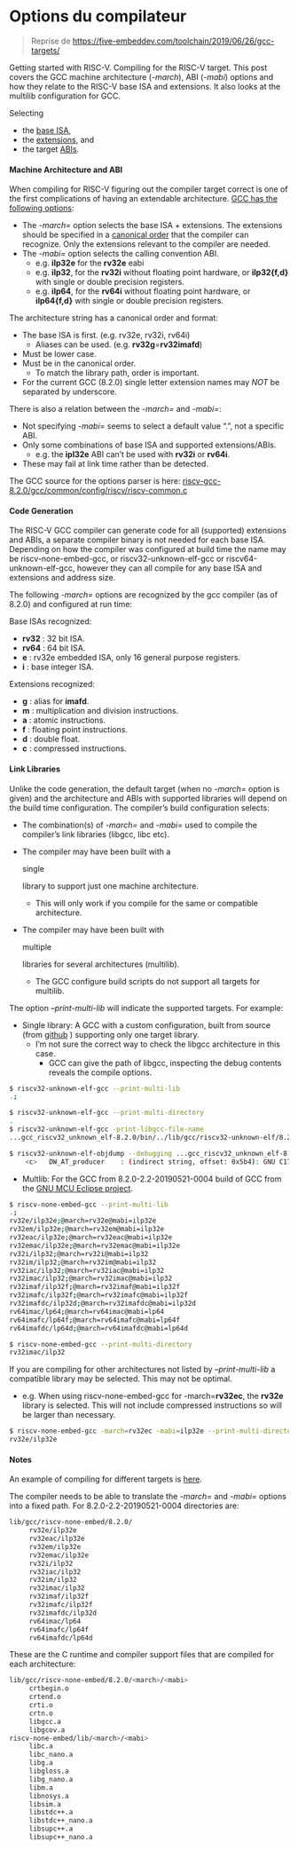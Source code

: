 # Options du compilateur

> Reprise de https://five-embeddev.com/toolchain/2019/06/26/gcc-targets/

Getting started with RISC-V. Compiling for the RISC-V target. This post covers the GCC machine architecture (*-march*), ABI (*-mabi*) options and how they relate to the RISC-V base ISA and extensions. It also looks at the multilib configuration for GCC.

Selecting

- the [base ISA](https://five-embeddev.com/riscv-isa-manual/latest/intro.html#risc-v-isa-overview),
- the [extensions](https://five-embeddev.com/riscv-isa-manual/latest/naming.html#naming), and
- the target [ABIs](https://five-embeddev.com/riscv-isa-manual/latest/assembly.html).

#### Machine Architecture and ABI

When compiling for RISC-V figuring out the compiler target correct is one of the first complications of having an extendable architecture. [GCC has the following options](https://gcc.gnu.org/onlinedocs/gcc-8.3.0/gcc/RISC-V-Options.html#RISC-V-Options):

- The *-march=* option selects the base ISA + extensions. The extensions should be specified in a [canonical order](https://five-embeddev.com/riscv-isa-manual/latest/naming.html#isanametable) that the compiler can recognize. Only the extensions relevant to the compiler are needed.
- The *-mabi=* option selects the calling convention ABI.
  - e.g. **ilp32e** for the **rv32e** eabi
  - e.g. **ilp32**, for the **rv32i** without floating point hardware, or **ilp32{f,d}** with single or double precision registers.
  - e.g. **ilp64**, for the **rv64i** without floating point hardware, or **ilp64{f,d}** with single or double precision registers.

The architecture string has a canonical order and format:

- The base ISA is first. (e.g. rv32e, rv32i, rv64i)    
  - Aliases can be used. (e.g. **rv32g**=**rv32imafd**)
- Must be lower case.
- Must be in the canonical order.    
  - To match the library path, order is important.
- For the current GCC (8.2.0) single letter extension names may *NOT* be separated by underscore.

There is also a relation between the *-march=* and *-mabi=*:

- Not specifying *-mabi=* seems to select a default value “.”, not a specific ABI.
- Only some combinations of base ISA and supported extensions/ABIs.    
  - e.g. the **ipl32e** ABI can’t be used with **rv32i** or **rv64i**.
- These may fail at link time rather than be detected.

The GCC source for the options parser is here: [riscv-gcc-8.2.0/gcc/common/config/riscv/riscv-common.c](https://github.com/riscv/riscv-gcc/blob/riscv-gcc-8.2.0/gcc/common/config/riscv/riscv-common.c)

#### Code Generation

The RISC-V GCC compiler can generate code for all (supported) extensions and ABIs, a separate compiler binary is not needed for each base ISA. Depending on how the compiler was configured at build time the name may be riscv-none-embed-gcc, or riscv32-unknown-elf-gcc or riscv64-unknown-elf-gcc, however they can all compile for any base ISA and extensions and address size.

The following *-march=* options are recognized by the gcc compiler (as of 8.2.0) and configured at run time:

Base ISAs recognized:

- **rv32** : 32 bit ISA.
- **rv64** : 64 bit ISA.
- **e** : rv32e embedded ISA, only 16 general purpose registers.
- **i** : base integer ISA.

Extensions recognized:

- **g** : alias for **imafd**.
- **m** : multiplication and division instructions.
- **a** : atomic instructions.
- **f** : floating point instructions.
- **d** : double float.
- **c** : compressed instructions.

#### Link Libraries

Unlike the code generation, the default target (when no *-march=* option is given) and the architecture and ABIs with supported libraries  will depend on the build time configuration. The compiler’s build  configuration selects:

- The combination(s) of *-march=* and *-mabi=* used to compile the compiler’s link libraries (libgcc, libc etc).

- The compiler may have been built with a 

  single

   library to support just one machine architecture.    

  - This will only work if you compile for the same or compatible architecture.

- The compiler may have been built with 

  multiple

   libraries for several architectures (multilib).    

  - The GCC configure build scripts do not support all targets for  multilib.

The option *–print-multi-lib* will indicate the supported targets. For example:

- Single library: A GCC with a custom configuration, built from source (from [github](https://github.com/riscv/riscv-gnu-toolchain) ) supporting only one target library.
  - I’m not sure the correct way to check the libgcc architecture in this case.        
    - GCC can give the path of libgcc, inspecting the debug contents reveals the compile options.

```bash
$ riscv32-unknown-elf-gcc --print-multi-lib
.;

$ riscv32-unknown-elf-gcc --print-multi-directory
.
$ riscv32-unknown-elf-gcc -print-libgcc-file-name
...gcc_riscv32_unknown_elf-8.2.0/bin/../lib/gcc/riscv32-unknown-elf/8.2.0/libgcc.a

$ riscv32-unknown-elf-objdump --debugging ...gcc_riscv32_unknown_elf-8.2.0/bin/../lib/gcc/riscv32-unknown-elf/8.2.0/libgcc.a | grep -m 1 DW_AT_producer
    <c>   DW_AT_producer    : (indirect string, offset: 0x5b4): GNU C17 8.2.0 -mcmodel=medlow -mcmodel=medlow -march=rv32ec -mabi=ilp32e -g -Os -O2 -Os -fbuilding-libgcc -fno-stack-protector -fvisibility=hidden
```

- Multlib: For the GCC from 8.2.0-2.2-20190521-0004 build of GCC from the [GNU MCU Eclipse project](https://gnu-mcu-eclipse.github.io/).

```bash
$ riscv-none-embed-gcc --print-multi-lib
.;
rv32e/ilp32e;@march=rv32e@mabi=ilp32e
rv32em/ilp32e;@march=rv32em@mabi=ilp32e
rv32eac/ilp32e;@march=rv32eac@mabi=ilp32e
rv32emac/ilp32e;@march=rv32emac@mabi=ilp32e
rv32i/ilp32;@march=rv32i@mabi=ilp32
rv32im/ilp32;@march=rv32im@mabi=ilp32
rv32iac/ilp32;@march=rv32iac@mabi=ilp32
rv32imac/ilp32;@march=rv32imac@mabi=ilp32
rv32imaf/ilp32f;@march=rv32imaf@mabi=ilp32f
rv32imafc/ilp32f;@march=rv32imafc@mabi=ilp32f
rv32imafdc/ilp32d;@march=rv32imafdc@mabi=ilp32d
rv64imac/lp64;@march=rv64imac@mabi=lp64
rv64imafc/lp64f;@march=rv64imafc@mabi=lp64f
rv64imafdc/lp64d;@march=rv64imafdc@mabi=lp64d

$ riscv-none-embed-gcc --print-multi-directory
rv32imac/ilp32
```

If you are compiling for other architectures not listed by *–print-multi-lib* a compatible library may be selected. This may not be optimal.

- e.g. When using riscv-none-embed-gcc for -march=**rv32ec**, the **rv32e** library is selected. This will not include compressed instructions so will be larger than necessary.

```bash
$ riscv-none-embed-gcc -march=rv32ec -mabi=ilp32e --print-multi-directory
rv32e/ilp32e
```

#### Notes

An example of compiling for different targets is [here](https://github.com/five-embeddev/riscv-scratchpad/tree/master/targets).

The compiler needs to be able to translate the *-march=* and *-mabi=* options into a fixed path. For 8.2.0-2.2-20190521-0004 directories are:

```bash
lib/gcc/riscv-none-embed/8.2.0/
     rv32e/ilp32e
     rv32eac/ilp32e
     rv32em/ilp32e
     rv32emac/ilp32e
     rv32i/ilp32
     rv32iac/ilp32
     rv32im/ilp32
     rv32imac/ilp32
     rv32imaf/ilp32f
     rv32imafc/ilp32f
     rv32imafdc/ilp32d
     rv64imac/lp64
     rv64imafc/lp64f
     rv64imafdc/lp64d
```

These are the C runtime and compiler support files that are compiled for each architecture:

```bash
lib/gcc/riscv-none-embed/8.2.0/<march>/<mabi>
     crtbegin.o
     crtend.o
     crti.o
     crtn.o
     libgcc.a
     libgcov.a
riscv-none-embed/lib/<march>/<mabi>
     libc.a
     libc_nano.a
     libg.a
     libgloss.a
     libg_nano.a
     libm.a
     libnosys.a
     libsim.a
     libstdc++.a
     libstdc++_nano.a
     libsupc++.a
     libsupc++_nano.a    
```